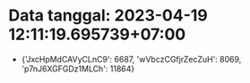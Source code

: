 # Data tanggal: 2023-04-19 12:11:19.695739+07:00

* {'JxcHpMdCAVyCLnC9': 6687, 'wVbczCGfjrZecZuH': 8069, 'p7nJ6XGFGDz1MLCh': 11864}
